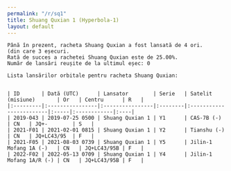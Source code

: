 ```yaml
---
permalink: "/r/sq1"
title: Shuang Quxian 1 (Hyperbola-1)
layout: default
---
```


    Până în prezent, racheta Shuang Quxian a fost lansată de 4 ori.
    (din care 3 eșecuri.
    Rată de succes a rachetei Shuang Quxian este de 25.00%.
    Număr de lansări reușite de la ultimul eșec: 0
    
    Lista lansărilor orbitale pentru racheta Shuang Quxian:
    
    
    | ID       | Dată (UTC)      | Lansator        | Serie   | Satelit (misiune)       | Or   | Centru      | R   |
    |:---------|:----------------|:----------------|:--------|:------------------------|:-----|:------------|:----|
    | 2019-043 | 2019-07-25 0500 | Shuang Quxian 1 | Y1      | CAS-7B (-)              | CN   | JQ+-        | S   |
    | 2021-F01 | 2021-02-01 0815 | Shuang Quxian 1 | Y2      | Tianshu (-)             | CN   | JQ+LC43/95  | F   |
    | 2021-F05 | 2021-08-03 0739 | Shuang Quxian 1 | Y5      | Jilin-1 Mofang 1A (-)   | CN   | JQ+LC43/95B | F   |
    | 2022-F02 | 2022-05-13 0709 | Shuang Quxian 1 | Y4      | Jilin-1 Mofang 1A/R (-) | CN   | JQ+LC43/95B | F   |

